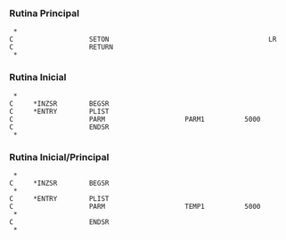 ### Rutina Principal

```cobol
 *
C                   SETON                                        LR
C                   RETURN
 *
```

### Rutina Inicial

```cobol
 *
C     *INZSR        BEGSR
C     *ENTRY        PLIST
C                   PARM                    PARM1          5000
C                   ENDSR
 *
```

### Rutina Inicial/Principal

```cobol
 *
C     *INZSR        BEGSR
 *
C     *ENTRY        PLIST
C                   PARM                    TEMP1          5000
 *
C                   ENDSR
 *
```

